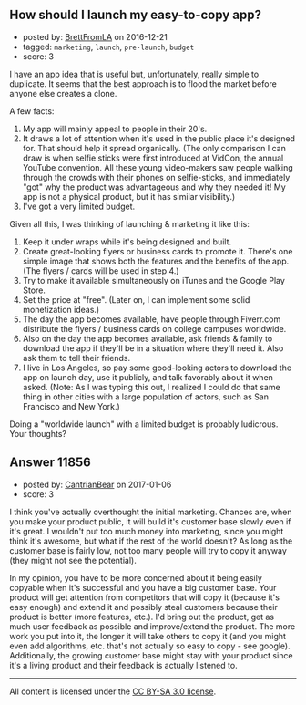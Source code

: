 ## How should I launch my easy-to-copy app?

- posted by: [BrettFromLA](https://stackexchange.com/users/2813127/brettfromla) on 2016-12-21
- tagged: `marketing`, `launch`, `pre-launch`, `budget`
- score: 3

<p>I have an app idea that is useful but, unfortunately, really simple to duplicate. It seems that the best approach is to flood the market before anyone else creates a clone.</p>

<p>A few facts:</p>

<ol>
<li>My app will mainly appeal to people in their 20's.</li>
<li>It draws a lot of attention when it's used in the public place it's designed for. That should help it spread organically. (The only comparison I can draw is when selfie sticks were first introduced at VidCon, the annual YouTube convention. All these young video-makers saw people walking through the crowds with their phones on selfie-sticks, and immediately "got" why the product was advantageous and why they needed it! My app is not a physical product, but it has similar visibility.)</li>
<li>I've got a very limited budget.</li>
</ol>

<p>Given all this, I was thinking of launching &amp; marketing it like this:</p>

<ol>
<li>Keep it under wraps while it's being designed and built.</li>
<li>Create great-looking flyers or business cards to promote it. There's one simple image that shows both the features and the benefits of the app. (The flyers / cards will be used in step 4.)</li>
<li>Try to make it available simultaneously on iTunes and the Google Play Store.</li>
<li>Set the price at "free". (Later on, I can implement some solid monetization ideas.)</li>
<li>The day the app becomes available, have people through Fiverr.com distribute the flyers / business cards on college campuses worldwide.</li>
<li>Also on the day the app becomes available, ask friends &amp; family to download the app if they'll be in a situation where they'll need it. Also ask them to tell their friends.</li>
<li>I live in Los Angeles, so pay some good-looking actors to download the app on launch day, use it publicly, and talk favorably about it when asked. (Note: As I was typing this out, I realized I could do that same thing in other cities with a large population of actors, such as San Francisco and New York.)</li>
</ol>

<p>Doing a "worldwide launch" with a limited budget is probably ludicrous. Your thoughts?</p>



## Answer 11856

- posted by: [CantrianBear](https://stackexchange.com/users/3131350/cantrianbear) on 2017-01-06
- score: 3

<p>I think you've actually overthought the initial marketing. Chances are, when you make your product public, it will build it's customer base slowly even if it's great. I wouldn't put too much money into marketing, since you might think it's awesome, but what if the rest of the world doesn't? As long as the customer base is fairly low, not too many people will try to copy it anyway (they might not see the potential).</p>

<p>In my opinion, you have to be more concerned about it being easily copyable when it's successful and you have a big customer base. Your product will get attention from competitors that will copy it (because it's easy enough) and extend it and possibly steal customers because their product is better (more features, etc.). 
I'd bring out the product, get as much user feedback as possible and improve/extend the product. The more work you put into it, the longer it will take others to copy it (and you might even add algorithms, etc. that's not actually so easy to copy - see google). Additionally, the growing customer base might stay with your product since it's a living product and their feedback is actually listened to.</p>




---

All content is licensed under the [CC BY-SA 3.0 license](https://creativecommons.org/licenses/by-sa/3.0/).
